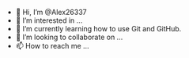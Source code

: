 - 👋 Hi, I’m @Alex26337
- 👀 I’m interested in ...
- 🌱 I’m currently learning how to use Git and GitHub.
- 💞️ I’m looking to collaborate on ...
- 📫 How to reach me ...

<!---
Alex26337/Alex26337 is a ✨ special ✨ repository because its `README.md` (this file) appears on your GitHub profile.
You can click the Preview link to take a look at your changes.
--->
